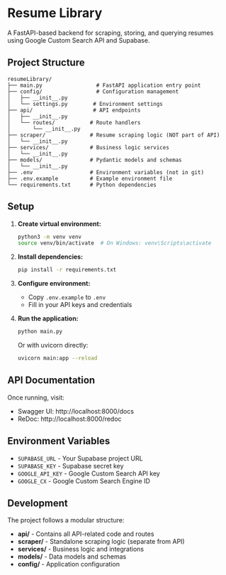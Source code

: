 # Resume Library

A FastAPI-based backend for scraping, storing, and querying resumes using Google Custom Search API and Supabase.

## Project Structure

```
resumeLibrary/
├── main.py                 # FastAPI application entry point
├── config/                 # Configuration management
│   ├── __init__.py
│   └── settings.py        # Environment settings
├── api/                   # API endpoints
│   ├── __init__.py
│   └── routes/           # Route handlers
│       └── __init__.py
├── scraper/              # Resume scraping logic (NOT part of API)
│   └── __init__.py
├── services/             # Business logic services
│   └── __init__.py
├── models/               # Pydantic models and schemas
│   └── __init__.py
├── .env                  # Environment variables (not in git)
├── .env.example          # Example environment file
└── requirements.txt      # Python dependencies
```

## Setup

1. **Create virtual environment:**
   ```bash
   python3 -m venv venv
   source venv/bin/activate  # On Windows: venv\Scripts\activate
   ```

2. **Install dependencies:**
   ```bash
   pip install -r requirements.txt
   ```

3. **Configure environment:**
   - Copy `.env.example` to `.env`
   - Fill in your API keys and credentials

4. **Run the application:**
   ```bash
   python main.py
   ```
   Or with uvicorn directly:
   ```bash
   uvicorn main:app --reload
   ```

## API Documentation

Once running, visit:
- Swagger UI: http://localhost:8000/docs
- ReDoc: http://localhost:8000/redoc

## Environment Variables

- `SUPABASE_URL` - Your Supabase project URL
- `SUPABASE_KEY` - Supabase secret key
- `GOOGLE_API_KEY` - Google Custom Search API key
- `GOOGLE_CX` - Google Custom Search Engine ID

## Development

The project follows a modular structure:
- **api/** - Contains all API-related code and routes
- **scraper/** - Standalone scraping logic (separate from API)
- **services/** - Business logic and integrations
- **models/** - Data models and schemas
- **config/** - Application configuration
